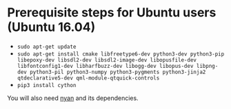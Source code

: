 # Prerequisite steps for Ubuntu users (Ubuntu 16.04)

 - `sudo apt-get update`
 - `sudo apt-get install cmake libfreetype6-dev python3-dev python3-pip libepoxy-dev libsdl2-dev libsdl2-image-dev libopusfile-dev libfontconfig1-dev libharfbuzz-dev libogg-dev libopus-dev libpng-dev python3-pil python3-numpy python3-pygments python3-jinja2 qtdeclarative5-dev qml-module-qtquick-controls`
 - `pip3 install cython`

You will also need [nyan](https://github.com/SFTtech/nyan/) and its dependencies.
